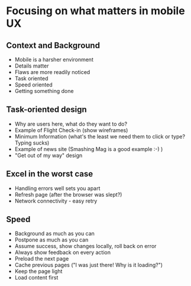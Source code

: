 # Focusing on what matters in mobile UX

## Context and Background

* Mobile is a harsher environment
* Details matter
* Flaws are more readily noticed
* Task oriented
* Speed oriented
* Getting something done

## Task-oriented design

* Why are users here, what do they want to do?
* Example of Flight Check-in (show wireframes)
* Minimum Information (what's the least we need them to click or type? Typing sucks)
* Example of news site (Smashing Mag is a good example :-) )
* "Get out of my way" design

## Excel in the worst case

* Handling errors well sets you apart
* Refresh page (after the browser was slept?)
* Network connectivity - easy retry

## Speed

* Background as much as you can
* Postpone as much as you can
* Assume success, show changes locally, roll back on error
* Always show feedback on every action
* Preload the next page
* Cache previous pages ("I was just there! Why is it loading?")
* Keep the page light
* Load content first


